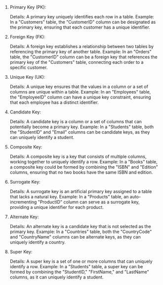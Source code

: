 1. Primary Key (PK):

   Details: A primary key uniquely identifies each row in a table.
   Example: In a "Customers" table, the "CustomerID" column can be designated as the primary key, ensuring that each customer has a unique identifier.

2. Foreign Key (FK):

   Details: A foreign key establishes a relationship between two tables by referencing the primary key of another table.
   Example: In an "Orders" table, the "CustomerID" column can be a foreign key that references the primary key of the "Customers" table, connecting each order to a specific customer.

3. Unique Key (UK):

   Details: A unique key ensures that the values in a column or a set of columns are unique within a table.
   Example: In an "Employees" table, the "EmployeeID" column can have a unique key constraint, ensuring that each employee has a distinct identifier.

4. Candidate Key:

   Details: A candidate key is a column or a set of columns that can potentially become a primary key.
   Example: In a "Students" table, both the "StudentID" and "Email" columns can be candidate keys, as they can uniquely identify a student.

5. Composite Key:

   Details: A composite key is a key that consists of multiple columns, working together to uniquely identify a row.
   Example: In a "Books" table, a composite key could be formed by combining the "ISBN" and "Edition" columns, ensuring that no two books have the same ISBN and edition.

6. Surrogate Key:

   Details: A surrogate key is an artificial primary key assigned to a table that lacks a natural key.
   Example: In a "Products" table, an auto-incrementing "ProductID" column can serve as a surrogate key, providing a unique identifier for each product.

7. Alternate Key:

   Details: An alternate key is a candidate key that is not selected as the primary key.
   Example: In a "Countries" table, both the "CountryCode" and "CountryName" columns can be alternate keys, as they can uniquely identify a country.

8. Super Key:

   Details: A super key is a set of one or more columns that can uniquely identify a row.
   Example: In a "Students" table, a super key can be formed by combining the "StudentID," "FirstName," and "LastName" columns, as it can uniquely identify a student.
